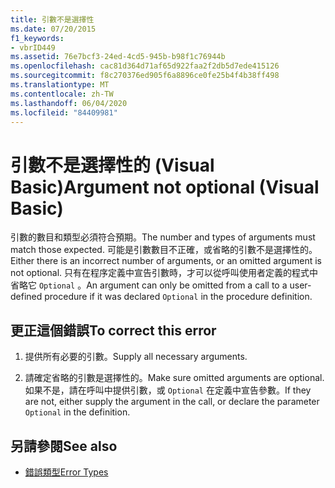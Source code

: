 ```yaml
---
title: 引數不是選擇性
ms.date: 07/20/2015
f1_keywords:
- vbrID449
ms.assetid: 76e7bcf3-24ed-4cd5-945b-b98f1c76944b
ms.openlocfilehash: cac81d364d71af65d922faa2f2db5d7ede415126
ms.sourcegitcommit: f8c270376ed905f6a8896ce0fe25b4f4b38ff498
ms.translationtype: MT
ms.contentlocale: zh-TW
ms.lasthandoff: 06/04/2020
ms.locfileid: "84409981"
---
```

# <a name="argument-not-optional-visual-basic"></a><span data-ttu-id="e94b1-102">引數不是選擇性的 (Visual Basic)</span><span class="sxs-lookup"><span data-stu-id="e94b1-102">Argument not optional (Visual Basic)</span></span>

<span data-ttu-id="e94b1-103">引數的數目和類型必須符合預期。</span><span class="sxs-lookup"><span data-stu-id="e94b1-103">The number and types of arguments must match those expected.</span></span> <span data-ttu-id="e94b1-104">可能是引數數目不正確，或省略的引數不是選擇性的。</span><span class="sxs-lookup"><span data-stu-id="e94b1-104">Either there is an incorrect number of arguments, or an omitted argument is not optional.</span></span> <span data-ttu-id="e94b1-105">只有在程序定義中宣告引數時，才可以從呼叫使用者定義的程式中省略它 `Optional` 。</span><span class="sxs-lookup"><span data-stu-id="e94b1-105">An argument can only be omitted from a call to a user-defined procedure if it was declared `Optional` in the procedure definition.</span></span>  
  
## <a name="to-correct-this-error"></a><span data-ttu-id="e94b1-106">更正這個錯誤</span><span class="sxs-lookup"><span data-stu-id="e94b1-106">To correct this error</span></span>  
  
1. <span data-ttu-id="e94b1-107">提供所有必要的引數。</span><span class="sxs-lookup"><span data-stu-id="e94b1-107">Supply all necessary arguments.</span></span>  
  
2. <span data-ttu-id="e94b1-108">請確定省略的引數是選擇性的。</span><span class="sxs-lookup"><span data-stu-id="e94b1-108">Make sure omitted arguments are optional.</span></span> <span data-ttu-id="e94b1-109">如果不是，請在呼叫中提供引數，或 `Optional` 在定義中宣告參數。</span><span class="sxs-lookup"><span data-stu-id="e94b1-109">If they are not, either supply the argument in the call, or declare the parameter `Optional` in the definition.</span></span>  
  
## <a name="see-also"></a><span data-ttu-id="e94b1-110">另請參閱</span><span class="sxs-lookup"><span data-stu-id="e94b1-110">See also</span></span>

- [<span data-ttu-id="e94b1-111">錯誤類型</span><span class="sxs-lookup"><span data-stu-id="e94b1-111">Error Types</span></span>](../../programming-guide/language-features/error-types.md)
